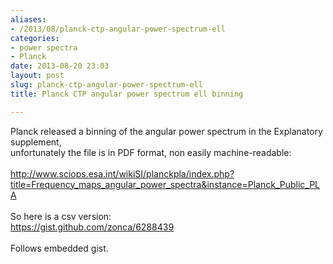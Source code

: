 ```yaml
---
aliases:
- /2013/08/planck-ctp-angular-power-spectrum-ell
categories:
- power spectra
- Planck
date: 2013-08-20 23:03
layout: post
slug: planck-ctp-angular-power-spectrum-ell
title: Planck CTP angular power spectrum ell binning

---
```


<p>
 Planck released a binning of the angular power spectrum in the Explanatory supplement,
 <br/>
 unfortunately the file is in PDF format, non easily machine-readable:
 <br/>
 <br/>
 <a href="http://www.sciops.esa.int/wikiSI/planckpla/index.php?title=Frequency_maps_angular_power_spectra&amp;instance=Planck_Public_PLA">
  http://www.sciops.esa.int/wikiSI/planckpla/index.php?title=Frequency_maps_angular_power_spectra&amp;instance=Planck_Public_PLA
 </a>
 <br/>
 <br/>
 So here is a csv version:
 <br/>
 <a href="https://gist.github.com/zonca/6288439">
  https://gist.github.com/zonca/6288439
 </a>
 <br/>
 <br/>
 Follows embedded gist.
 <br/>
 <br/>
 <a name="more">
 </a>
 <br/>
 <br/>
 <br/>
 <script src="https://gist.github.com/zonca/6288439.js">
 </script>
</p>
